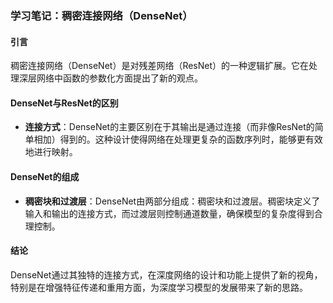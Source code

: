 ### 学习笔记：稠密连接网络（DenseNet）

#### 引言
稠密连接网络（DenseNet）是对残差网络（ResNet）的一种逻辑扩展。它在处理深层网络中函数的参数化方面提出了新的观点。

#### DenseNet与ResNet的区别
- **连接方式**：DenseNet的主要区别在于其输出是通过连接（而非像ResNet的简单相加）得到的。这种设计使得网络在处理更复杂的函数序列时，能够更有效地进行映射。

#### DenseNet的组成
- **稠密块和过渡层**：DenseNet由两部分组成：稠密块和过渡层。稠密块定义了输入和输出的连接方式，而过渡层则控制通道数量，确保模型的复杂度得到合理控制。
#### 结论
DenseNet通过其独特的连接方式，在深度网络的设计和功能上提供了新的视角，特别是在增强特征传递和重用方面，为深度学习模型的发展带来了新的思路。